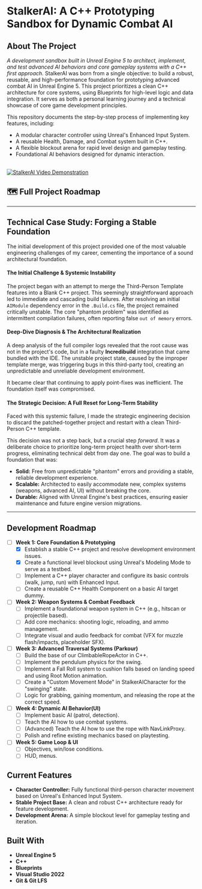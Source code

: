 # StalkerAI: A C++ Prototyping Sandbox for Dynamic Combat AI

## About The Project

*A development sandbox built in Unreal Engine 5 to architect, implement, and test advanced AI behaviors and core gameplay systems with a C++ first approach.*
StalkerAI was born from a single objective: to build a robust, reusable, and high-performance foundation for prototyping advanced combat AI in Unreal Engine 5. This project prioritizes a clean C++ architecture for core systems, using Blueprints for high-level logic and data integration. It serves as both a personal learning journey and a technical showcase of core game development principles.

This repository documents the step-by-step process of implementing key features, including:
* A modular character controller using Unreal's Enhanced Input System.
* A reusable Health, Damage, and Combat system built in C++.
* A flexible blockout arena for rapid level design and gameplay testing.
* Foundational AI behaviors designed for dynamic interaction.

<br>

<a href="[LINK PARA SEU VIDEO NO YOUTUBE]" title="Clique para ver a demonstração em vídeo">
  <img src="https://img.youtube.com/vi/[ID_DO_SEU_VIDEO]/maxresdefault.jpg" alt="StalkerAI Video Demonstration">
</a>

<br>

## 🗺️ Full Project Roadmap
-------------------------------------------------------
## Technical Case Study: Forging a Stable Foundation

The initial development of this project provided one of the most valuable engineering challenges of my career, cementing the importance of a sound architectural foundation.

#### The Initial Challenge & Systemic Instability

The project began with an attempt to merge the Third-Person Template features into a Blank C++ project. This seemingly straightforward approach led to immediate and cascading build failures. After resolving an initial `AIModule` dependency error in the `.Build.cs` file, the project remained critically unstable. The core "phantom problem" was identified as intermittent compilation failures, often reporting false `out of memory` errors.

#### Deep-Dive Diagnosis & The Architectural Realization

A deep analysis of the full compiler logs revealed that the root cause was not in the project's code, but in a faulty **Incredibuild** integration that came bundled with the IDE. The unstable project state, caused by the improper template merge, was triggering bugs in this third-party tool, creating an unpredictable and unreliable development environment.

It became clear that continuing to apply point-fixes was inefficient. The foundation itself was compromised.

#### The Strategic Decision: A Full Reset for Long-Term Stability

Faced with this systemic failure, I made the strategic engineering decision to discard the patched-together project and restart with a clean Third-Person C++ template.

This decision was not a step back, but a crucial step *forward*. It was a deliberate choice to prioritize long-term project health over short-term progress, eliminating technical debt from day one. The goal was to build a foundation that was:

* **Solid:** Free from unpredictable "phantom" errors and providing a stable, reliable development experience.
* **Scalable:** Architected to easily accommodate new, complex systems (weapons, advanced AI, UI) without breaking the core.
* **Durable:** Aligned with Unreal Engine's best practices, ensuring easier maintenance and future engine version migrations.

-------------------------------------------------------

## Development Roadmap

- [ ] **Week 1: Core Foundation & Prototyping**
  - [x] Establish a stable C++ project and resolve development environment issues.
  - [x] Create a functional level blockout using Unreal's Modeling Mode to serve as a testbed.
  - [ ] Implement a C++ player character and configure its basic controls (walk, jump, run) with Enhanced Input.
  - [ ] Create a reusable C++ Health Component on a basic AI target dummy.

- [ ] **Week 2: Weapon Systems & Combat Feedback**
  - [ ] Implement a foundational weapon system in C++ (e.g., hitscan or projectile based).
  - [ ] Add core mechanics: shooting logic, reloading, and ammo management.
  - [ ] Integrate visual and audio feedback for combat (VFX for muzzle flash/impacts, placeholder SFX).

- [ ] **Week 3: Advanced Traversal Systems (Parkour)**
  - [ ] Build the base of our ClimbableRopeActor in C++.
  - [ ] Implement the pendulum physics for the swing.
  - [ ] Implement a Fall Roll system to cushion falls based on landing speed and using Root Motion animation.
  - [ ] Create a "Custom Movement Mode" in StalkerAICharacter for the "swinging" state.
  - [ ] Logic for grabbing, gaining momentum, and releasing the rope at the correct speed.

- [ ] **Week 4: Dynamic AI Behavior(UI)**
  - [ ] Implement basic AI (patrol, detection).
  - [ ] Teach the AI how to use combat systems.
  - [ ] (Advanced) Teach the AI how to use the rope with NavLinkProxy.
  - [ ] Polish and refine existing mechanics based on playtesting.

- [ ] **Week 5: Game Loop & UI**
  - [ ] Objectives, win/lose conditions.
  - [ ] HUD, menus.

## Current Features

* **Character Controller:** Fully functional third-person character movement based on Unreal's Enhanced Input System.
* **Stable Project Base:** A clean and robust C++ architecture ready for feature development.
* **Development Arena:** A simple blockout level for gameplay testing and iteration.

## Built With

* **Unreal Engine 5**
* **C++**
* **Blueprints**
* **Visual Studio 2022**
* **Git & Git LFS**